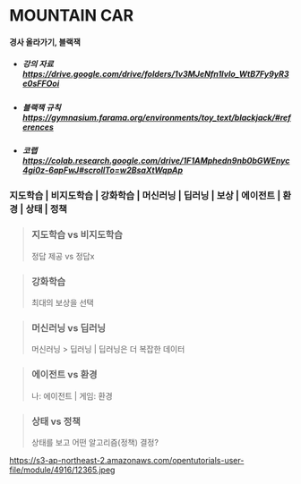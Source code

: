 # MOUNTAIN CAR

#### 경사 올라가기, 블랙잭

* ##### 강의 자료 https://drive.google.com/drive/folders/1v3MJeNfn1lvlo_WtB7Fy9yR3e0sFFOoi
* ##### 블랙잭 규칙 https://gymnasium.farama.org/environments/toy_text/blackjack/#references
* ##### 코랩 https://colab.research.google.com/drive/1F1AMphedn9nb0bGWEnyc4gi0z-6apFwJ#scrollTo=w2BsaXtWqpAp

### 지도학습 | 비지도학습 | 강화학습 | 머신러닝 | 딥러닝 | 보상 | 에이전트 | 환경 | 상태 | 정책

> ### 지도학습 vs 비지도학습
> 정답 제공 vs 정답x

> ### 강화학습
> 최대의 보상을 선택

> ### 머신러닝 vs 딥러닝
> 머신러닝 \> 딥러닝 | 딥러닝은 더 복잡한 데이터

> ### 에이전트 vs 환경
> 나: 에이전트 | 게임: 환경

> ### 상태 vs 정책
> 상태를 보고 어떤 알고리즘(정책) 결정?

https://s3-ap-northeast-2.amazonaws.com/opentutorials-user-file/module/4916/12365.jpeg
